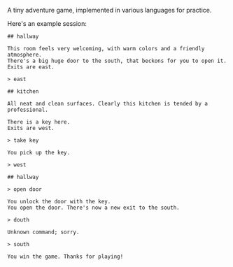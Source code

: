 A tiny adventure game, implemented in various languages for practice.

Here's an example session:

    ## hallway

    This room feels very welcoming, with warm colors and a friendly atmosphere.
    There's a big huge door to the south, that beckons for you to open it.
    Exits are east.

    > east

    ## kitchen

    All neat and clean surfaces. Clearly this kitchen is tended by a professional.

    There is a key here.
    Exits are west.

    > take key

    You pick up the key.

    > west

    ## hallway

    > open door

    You unlock the door with the key.
    You open the door. There's now a new exit to the south.

    > douth

    Unknown command; sorry.

    > south

    You win the game. Thanks for playing!

